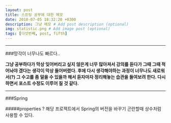 ```yaml
---
layout: post
title: 스프링 공부에 대한 메모
date: 2018-07-05 18:32:20 +0300
description: 그냥 메모 # Add post description (optional)
img: statistic.png # Add image post (optional)
tags: [다섯번째, post, fifth]
---
```


---  

###망각이 너무나도 빠르다..

__그냥 공부하다가 막상 잊어버리고 싶지 않은게 너무 많아져서 강의를 듣다가 그때 그때 적어놔야 겠다는 생각이 막상 들어버렸다. 후에 다시 생각해야하는 과정이 너무나도 새로워서(?) 그 수고를 좀 덜을 수 있을까 해서 듣자마자 정리해놓는 습관을 들여보려 한다. 다시 하면서 포스트 수정도 이루어 질 것 같다.__

---  

###Spring

#####properties ?
해당 프로젝트에서 Spring의 버전을 바꾸기 곤란할때 상수처럼 사용할 수 있다.